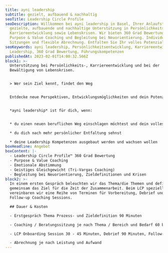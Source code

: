 ```yaml
---
title: ayni leadership
subtitle: gezielt, aufbauend & nachhaltig
seoTitle: Leadership Circle Profile
seoDescription: Willkommen bei ayni leadership in Basel, Ihrer Anlaufstelle für
  gezielte, aufbauende und nachhaltige Unterstützung in Persönlichkeits- und
  Karriereentwicklung sowie Lebenskrisen. Wir bieten 360 Grad Bewertungen,
  Purpose & Value Coaching und Begleitung bei Neuorientierung. Individuelle
  Sitzungen und flexible Abrechnung. Entfalten Sie Ihr volles Potenzial heute.
seoKeywords: ayni leadership, Persönlichkeitsentwicklung, Karriereentwicklung,
  Leadership, 360 Grad Bewertung, Führungskompetenzen
publishedAt: 2023-02-01T14:00:32.566Z
block1: >-
  Unterstützung bei Persönlichkeits-, Karriereentwicklung und bei der
  Bewältigung von Lebenskrisen.


  > Wer sein Ziel kennt, findet den Weg


  Entdecke neue Perspektiven, Entwicklungsmöglichkeiten und dein Potenzial für deine berufliche und persönliche Entfaltung.


  *ayni leadership* ist für dich, wenn:


  * du einen neuen beruflichen Weg einschlagen möchtest und dein volles Potenzial leben willst

  * du dich nach mehr persönlicher Entfaltung sehnst

  * deine Leadership Kompetenzen ausgebaut werden und wachsen wollen
boxHeadline: Angebot
boxContent: |-
  - Leadership Circle Profile™ 360 Grad Bewertung
  - Purpose & Value Coaching
  - Emotionale Abstimmung
  - Geistiges Gleichgewicht (Tri-Vargas Coaching)
  - Begleitung bei Neuorientierung, Zieldefinitionen und Krisen
block2: >-
  In einem ersten Gespräch beleuchten wir das Thema/die Themen und definieren
  gemeinsam das Ziel für die Zeit der Zusammenarbeit. Beim LCP speziell
  vereinbaren wir eine Reihe von Terminen für Vorbereitung, Debrief und
  Follow-up Coaching Sessions.

  ## Dauer & Kosten

  - Erstgespräch Thema Prozess- und Zieldefinition 90 Minuten

  - Coaching / Beratungssitzung je nach Thema / Bereich und Bedarf 60 bis 120 Minuten

  - LCP Onboarding Session 30 - 45 Minuten, Debrief 90 Minuten, Follow-up Sessions je 60 Minuten

  - Abrechnung je nach Leistung und Aufwand
---
```

